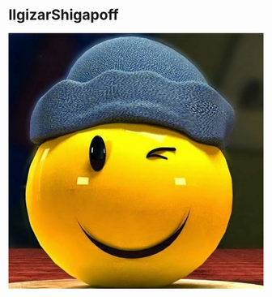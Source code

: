 # IlgizarShigapoff

<img src=https://github.com/iff977/IlgizarShigapoff/blob/main/9cd12e16ebecbbd0c6fad9851c890850.jpg>
